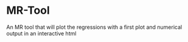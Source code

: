 # MR-Tool
An MR tool that will plot the regressions with a first plot and numerical output in an interactive html
